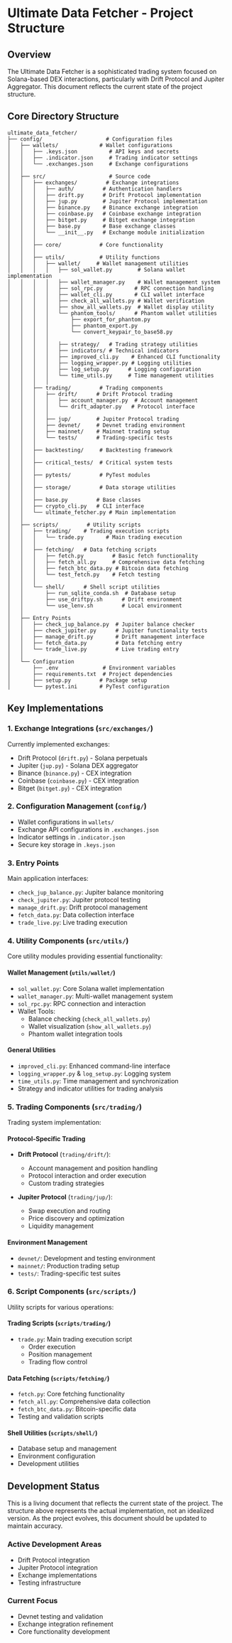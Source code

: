 # Ultimate Data Fetcher - Project Structure

## Overview

The Ultimate Data Fetcher is a sophisticated trading system focused on Solana-based DEX interactions, particularly with Drift Protocol and Jupiter Aggregator. This document reflects the current state of the project structure.

## Core Directory Structure

```
ultimate_data_fetcher/
├── config/                    # Configuration files
│   ├── wallets/             # Wallet configurations
│   │   ├── .keys.json          # API keys and secrets
│   │   ├── .indicator.json     # Trading indicator settings
│   │   └── .exchanges.json     # Exchange configurations
│   │
│   ├── src/                    # Source code
│   │   ├── exchanges/         # Exchange integrations
│   │   │   ├── auth/         # Authentication handlers
│   │   │   ├── drift.py      # Drift Protocol implementation
│   │   │   ├── jup.py        # Jupiter Protocol implementation
│   │   │   ├── binance.py    # Binance exchange integration
│   │   │   ├── coinbase.py   # Coinbase exchange integration
│   │   │   ├── bitget.py     # Bitget exchange integration
│   │   │   ├── base.py       # Base exchange classes
│   │   │   └── __init__.py   # Exchange module initialization
│   │   │
│   │   ├── core/            # Core functionality 
│   │   │
│   │   ├── utils/           # Utility functions
│   │   │   ├── wallet/     # Wallet management utilities
│   │   │   │   ├── sol_wallet.py        # Solana wallet implementation
│   │   │   │   ├── wallet_manager.py    # Wallet management system
│   │   │   │   ├── sol_rpc.py          # RPC connection handling
│   │   │   │   ├── wallet_cli.py       # CLI wallet interface
│   │   │   │   ├── check_all_wallets.py # Wallet verification
│   │   │   │   ├── show_all_wallets.py  # Wallet display utility
│   │   │   │   └── phantom_tools/      # Phantom wallet utilities
│   │   │   │       ├── export_for_phantom.py
│   │   │   │       ├── phantom_export.py
│   │   │   │       └── convert_keypair_to_base58.py
│   │   │   │
│   │   │   │   ├── strategy/   # Trading strategy utilities
│   │   │   │   ├── indicators/ # Technical indicators
│   │   │   │   ├── improved_cli.py    # Enhanced CLI functionality
│   │   │   │   ├── logging_wrapper.py # Logging utilities
│   │   │   │   ├── log_setup.py      # Logging configuration
│   │   │   │   └── time_utils.py     # Time management utilities
│   │   │   │
│   │   ├── trading/         # Trading components
│   │   │   ├── drift/      # Drift Protocol trading
│   │   │   │   ├── account_manager.py  # Account management
│   │   │   │   └── drift_adapter.py   # Protocol interface
│   │   │   │
│   │   │   ├── jup/        # Jupiter Protocol trading
│   │   │   ├── devnet/     # Devnet trading environment
│   │   │   ├── mainnet/    # Mainnet trading setup
│   │   │   └── tests/      # Trading-specific tests
│   │   │
│   │   ├── backtesting/     # Backtesting framework
│   │   │
│   │   ├── critical_tests/  # Critical system tests
│   │   │
│   │   ├── pytests/         # PyTest modules
│   │   │
│   │   ├── storage/         # Data storage utilities
│   │   │
│   │   ├── base.py         # Base classes
│   │   ├── crypto_cli.py   # CLI interface
│   │   └── ultimate_fetcher.py # Main implementation
│   │
│   ├── scripts/         # Utility scripts
│   │   ├── trading/    # Trading execution scripts
│   │   │   └── trade.py       # Main trading execution
│   │   │
│   │   ├── fetching/   # Data fetching scripts
│   │   │   ├── fetch.py         # Basic fetch functionality
│   │   │   ├── fetch_all.py     # Comprehensive data fetching
│   │   │   ├── fetch_btc_data.py # Bitcoin data fetching
│   │   │   └── test_fetch.py    # Fetch testing
│   │   │
│   │   └── shell/      # Shell script utilities
│   │       ├── run_sqlite_conda.sh  # Database setup
│   │       ├── use_driftpy.sh      # Drift environment
│   │       └── use_lenv.sh         # Local environment
│   │
│   ├── Entry Points
│   │   ├── check_jup_balance.py  # Jupiter balance checker
│   │   ├── check_jupiter.py      # Jupiter functionality tests
│   │   ├── manage_drift.py       # Drift management interface
│   │   ├── fetch_data.py         # Data fetching entry
│   │   └── trade_live.py         # Live trading entry
│   │
│   └── Configuration
│       ├── .env              # Environment variables
│       ├── requirements.txt  # Project dependencies
│       ├── setup.py         # Package setup
│       └── pytest.ini       # PyTest configuration
```

## Key Implementations

### 1. Exchange Integrations (`src/exchanges/`)
Currently implemented exchanges:
- Drift Protocol (`drift.py`) - Solana perpetuals
- Jupiter (`jup.py`) - Solana DEX aggregator
- Binance (`binance.py`) - CEX integration
- Coinbase (`coinbase.py`) - CEX integration
- Bitget (`bitget.py`) - CEX integration

### 2. Configuration Management (`config/`)
- Wallet configurations in `wallets/`
- Exchange API configurations in `.exchanges.json`
- Indicator settings in `.indicator.json`
- Secure key storage in `.keys.json`

### 3. Entry Points
Main application interfaces:
- `check_jup_balance.py`: Jupiter balance monitoring
- `check_jupiter.py`: Jupiter protocol testing
- `manage_drift.py`: Drift protocol management
- `fetch_data.py`: Data collection interface
- `trade_live.py`: Live trading execution

### 4. Utility Components (`src/utils/`)
Core utility modules providing essential functionality:

#### Wallet Management (`utils/wallet/`)
- `sol_wallet.py`: Core Solana wallet implementation
- `wallet_manager.py`: Multi-wallet management system
- `sol_rpc.py`: RPC connection and interaction
- Wallet Tools:
  - Balance checking (`check_all_wallets.py`)
  - Wallet visualization (`show_all_wallets.py`)
  - Phantom wallet integration tools

#### General Utilities
- `improved_cli.py`: Enhanced command-line interface
- `logging_wrapper.py` & `log_setup.py`: Logging system
- `time_utils.py`: Time management and synchronization
- Strategy and indicator utilities for trading analysis

### 5. Trading Components (`src/trading/`)
Trading system implementation:

#### Protocol-Specific Trading
- **Drift Protocol** (`trading/drift/`):
  - Account management and position handling
  - Protocol interaction and order execution
  - Custom trading strategies

- **Jupiter Protocol** (`trading/jup/`):
  - Swap execution and routing
  - Price discovery and optimization
  - Liquidity management

#### Environment Management
- `devnet/`: Development and testing environment
- `mainnet/`: Production trading setup
- `tests/`: Trading-specific test suites

### 6. Script Components (`src/scripts/`)
Utility scripts for various operations:

#### Trading Scripts (`scripts/trading/`)
- `trade.py`: Main trading execution script
  - Order execution
  - Position management
  - Trading flow control

#### Data Fetching (`scripts/fetching/`)
- `fetch.py`: Core fetching functionality
- `fetch_all.py`: Comprehensive data collection
- `fetch_btc_data.py`: Bitcoin-specific data
- Testing and validation scripts

#### Shell Utilities (`scripts/shell/`)
- Database setup and management
- Environment configuration
- Development utilities

## Development Status

This is a living document that reflects the current state of the project. The structure above represents the actual implementation, not an idealized version. As the project evolves, this document should be updated to maintain accuracy.

### Active Development Areas
- Drift Protocol integration
- Jupiter Protocol integration
- Exchange implementations
- Testing infrastructure

### Current Focus
- Devnet testing and validation
- Exchange integration refinement
- Core functionality development